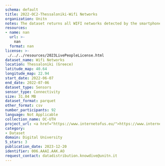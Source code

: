 ```yaml
---
schema: default
title: 2022-OC2-Thessaloniki-Wifi Networks
organization: Unitn
notes: The dataset returns all WIFI networks detected by the smartphone. The dataset was collected as part of the WeNet project, a Horizon 2020 funded project that aims at developing a diversity-aware, machine-mediated paradigm for social interactions. It collected information on the eating/drinking activities of the students of the UTH University.
resources:
- name: nan
  url: >-
    nan
  format: nan
license: >-
 ./../../resources/2023LivePeopleLicense.html
dataset_name: Wifi Networks
location: Thessaloniki (Greece)
latitude_map: 40.64
longitude_map: 22.94
start_date: 2022-06-07
end_date: 2022-07-06
dataset_type: Sensors
sensor_type: Connectivity
size: 31.04 MB
dataset_format: parquet
other_format: csv
number_participants: 92
language: Not Applicable
collection_name: OC-UTH
project_url: <a href="https://www.internetofus.eu/">https://www.internetofus.eu/</a>
category:
- Dataset
domain: Digital University
5_stars: 3
publication_date: 2023-12-20
identifier: 006.AAAI.AAK.AO
request_contact: datadistribution.knowdive@unitn.it
---
```



